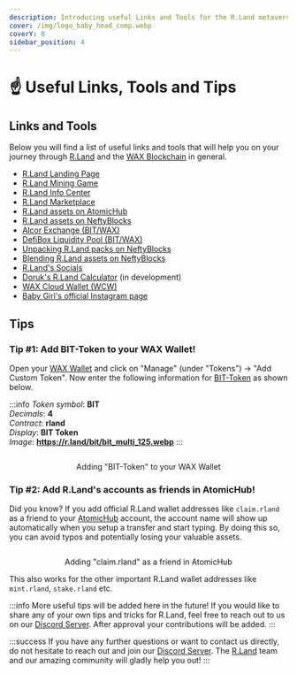 ```yaml
---
description: Introducing useful Links and Tools for the R.Land metaverse!
cover: /img/logo_baby_head_comp.webp
coverY: 0
sidebar_position: 4
---
```


# ☝ Useful Links, Tools and Tips

## Links and Tools

Below you will find a list of useful links and tools that will help you on your journey through [R.Land](https://r.land/) and the [WAX Blockchain](https://on.wax.io/wax-io/) in general.

* [R.Land Landing Page](https://rland.world/)
* [R.Land Mining Game](https://play.r.land/mine)
* [R.Land Info Center](https://r.land/)
* [R.Land Marketplace](https://market.r.land/)
* [R.Land assets on AtomicHub](https://wax.atomichub.io/market?collection\_name=rland\&order=desc\&sort=created\&symbol=WAX)
* [R.Land assets on NeftyBlocks](https://neftyblocks.com/marketplace/listing?collection\_name=rland)
* [Alcor Exchange (BIT/WAX)](https://alcor.exchange/trade/bit-rland\_wax-eosio.token)&#x20;
* [DefiBox Liquidity Pool (BIT/WAX)](https://wax.defibox.io/marketDetail/131)
* [Unpacking R.Land packs on NeftyBlocks](https://neftyblocks.com/c/rland/packs)
* [Blending R.Land assets on NeftyBlocks](https://neftyblocks.com/c/rland/blends)
* [R.Land's Socials](/community/socials)
* [Doruk's R.Land Calculator](https://rlandtools.vercel.app/) (in development)
* [WAX Cloud Wallet (WCW)](https://wallet.wax.io/nfts)
* [Baby Girl's official Instagram page](https://www.instagram.com/pupbabygirl/)

## Tips

### **Tip #1:** Add BIT-Token to your WAX Wallet!

Open your [WAX Wallet](https://wallet.wax.io/dashboard) and click on "Manage" (under "Tokens") -> "Add Custom Token". Now enter the following information for [BIT-Token](/tokenomics/bit-token) as shown below.

:::info
_Token symbol_: **BIT** <br/>
_Decimals_: **4** <br/>
_Contract_: **rland** <br/>
_Display_: **BIT Token** <br/>
_Image_: **https://r.land/bit/bit_multi_125.webp**
:::

<center><img src="/img/add_BIT.PNG" alt="" /><figcaption><p>Adding "BIT-Token" to your WAX Wallet</p></figcaption></center>

### Tip #2: Add R.Land's accounts as friends in AtomicHub!

Did you know? If you add official R.Land wallet addresses like `claim.rland` as a friend to your [AtomicHub](https://wax.atomichub.io/friends) account, the account name will show up automatically when you setup a transfer and start typing. By doing this so, you can avoid typos and potentially losing your valuable assets.

<center><img src="/img/Find_Friends.PNG" alt="" /><figcaption><p>Adding "claim.rland" as a friend in AtomicHub</p></figcaption></center>

This also works for the other important R.Land wallet addresses like `mint.rland`, `stake.rland` etc.

:::info
More useful tips will be added here in the future! If you would like to share any of your own tips and tricks for R.Land, feel free to reach out to us on our [Discord Server](https://discord.gg/baVgr7MtUH). After approval your contributions will be added.&#x20;
:::

:::success
If you have any further questions or want to contact us directly, do not hesitate to reach out and join our [Discord Server](https://discord.gg/baVgr7MtUH). The [R.Land](https://r.land/) team and our amazing community will gladly help you out!
:::
